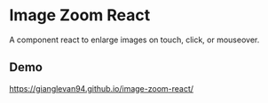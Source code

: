 # Image Zoom React

A component react to enlarge images on touch, click, or mouseover.

## Demo
https://gianglevan94.github.io/image-zoom-react/
